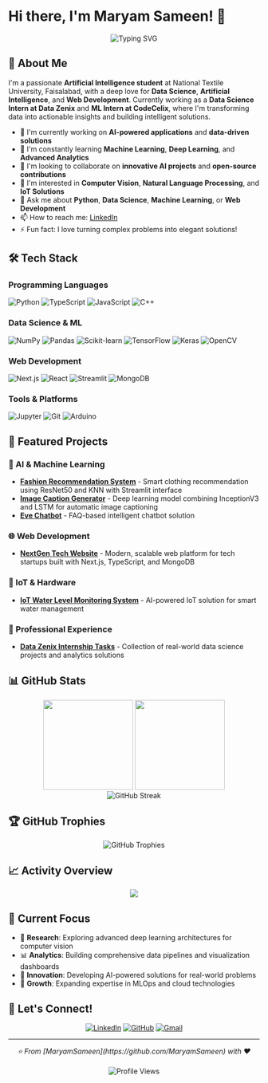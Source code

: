 # Hi there, I'm Maryam Sameen! 👋

<div align="center">
  <img src="https://readme-typing-svg.herokuapp.com/?font=Fira+Code&size=32&color=36BCF7&center=true&vCenter=true&width=600&height=50&lines=Data+Science+Enthusiast;AI+%26+ML+Developer;Full+Stack+Developer;Problem+Solver" alt="Typing SVG">
</div>

## 🚀 About Me

I'm a passionate **Artificial Intelligence student** at National Textile University, Faisalabad, with a deep love for **Data Science**, **Artificial Intelligence**, and **Web Development**. Currently working as a **Data Science Intern at Data Zenix** and **ML Intern at CodeCelix**, where I'm transforming data into actionable insights and building intelligent solutions.

- 🔭 I'm currently working on **AI-powered applications** and **data-driven solutions**
- 🌱 I'm constantly learning **Machine Learning**, **Deep Learning**, and **Advanced Analytics**
- 👯 I'm looking to collaborate on **innovative AI projects** and **open-source contributions**
- 🤔 I'm interested in **Computer Vision**, **Natural Language Processing**, and **IoT Solutions**
- 💬 Ask me about **Python**, **Data Science**, **Machine Learning**, or **Web Development**
- 📫 How to reach me: [LinkedIn](https://www.linkedin.com/in/maryam-sameen-66a68a31b)
- ⚡ Fun fact: I love turning complex problems into elegant solutions!

## 🛠️ Tech Stack

### Programming Languages
![Python](https://img.shields.io/badge/Python-3776AB?style=for-the-badge&logo=python&logoColor=white)
![TypeScript](https://img.shields.io/badge/TypeScript-007ACC?style=for-the-badge&logo=typescript&logoColor=white)
![JavaScript](https://img.shields.io/badge/JavaScript-F7DF1E?style=for-the-badge&logo=javascript&logoColor=black)
![C++](https://img.shields.io/badge/C++-00599C?style=for-the-badge&logo=c%2B%2B&logoColor=white)

### Data Science & ML
![NumPy](https://img.shields.io/badge/NumPy-013243?style=for-the-badge&logo=numpy&logoColor=white)
![Pandas](https://img.shields.io/badge/Pandas-150458?style=for-the-badge&logo=pandas&logoColor=white)
![Scikit-learn](https://img.shields.io/badge/Scikit--learn-F7931E?style=for-the-badge&logo=scikit-learn&logoColor=white)
![TensorFlow](https://img.shields.io/badge/TensorFlow-FF6F00?style=for-the-badge&logo=tensorflow&logoColor=white)
![Keras](https://img.shields.io/badge/Keras-D00000?style=for-the-badge&logo=keras&logoColor=white)
![OpenCV](https://img.shields.io/badge/OpenCV-27338e?style=for-the-badge&logo=OpenCV&logoColor=white)

### Web Development
![Next.js](https://img.shields.io/badge/Next.js-000000?style=for-the-badge&logo=next.js&logoColor=white)
![React](https://img.shields.io/badge/React-20232A?style=for-the-badge&logo=react&logoColor=61DAFB)
![Streamlit](https://img.shields.io/badge/Streamlit-FF4B4B?style=for-the-badge&logo=streamlit&logoColor=white)
![MongoDB](https://img.shields.io/badge/MongoDB-4EA94B?style=for-the-badge&logo=mongodb&logoColor=white)

### Tools & Platforms
![Jupyter](https://img.shields.io/badge/Jupyter-F37626?style=for-the-badge&logo=jupyter&logoColor=white)
![Git](https://img.shields.io/badge/Git-F05032?style=for-the-badge&logo=git&logoColor=white)
![Arduino](https://img.shields.io/badge/Arduino-00979D?style=for-the-badge&logo=arduino&logoColor=white)

## 🌟 Featured Projects

### 🤖 AI & Machine Learning
- **[Fashion Recommendation System](https://github.com/MaryamSameen/Fashion-Recommendation-System)** - Smart clothing recommendation using ResNet50 and KNN with Streamlit interface
- **[Image Caption Generator](https://github.com/MaryamSameen/Image-Caption-Generator)** - Deep learning model combining InceptionV3 and LSTM for automatic image captioning
- **[Eve Chatbot](https://github.com/MaryamSameen/Eve-Chatbot-FAQs-Based-)** - FAQ-based intelligent chatbot solution

### 🌐 Web Development
- **[NextGen Tech Website](https://github.com/MaryamSameen/NextGen-Tech-Website)** - Modern, scalable web platform for tech startups built with Next.js, TypeScript, and MongoDB

### 🔧 IoT & Hardware
- **[IoT Water Level Monitoring System](https://github.com/MaryamSameen/IoT-AI-based-Water-level-Monitoring-System)** - AI-powered IoT solution for smart water management

### 💼 Professional Experience
- **[Data Zenix Internship Tasks](https://github.com/MaryamSameen/Data-Zenix-Internship)** - Collection of real-world data science projects and analytics solutions

## 📊 GitHub Stats

<div align="center">
  <img height="180em" src="https://github-readme-stats.vercel.app/api?username=MaryamSameen&show_icons=true&theme=tokyonight&include_all_commits=true&count_private=true&hide_border=true"/>
  <img height="180em" src="https://github-readme-stats.vercel.app/api/top-langs/?username=MaryamSameen&layout=compact&langs_count=8&theme=tokyonight&hide_border=true"/>
</div>

<div align="center">
  <img src="https://streak-stats.demolab.com/?user=MaryamSameen&theme=tokyonight&hide_border=true" alt="GitHub Streak"/>
</div>

## 🏆 GitHub Trophies
<div align="center">
  <img src="https://github-profile-trophy.vercel.app/?username=MaryamSameen&theme=tokyonight&no-frame=true&no-bg=false&margin-w=4&column=7" alt="GitHub Trophies"/>
</div>

## 📈 Activity Overview
<div align="center">
  
![](https://github-readme-stats.vercel.app/api?username=MaryamSameen&theme=tokyonight&hide_border=true&include_all_commits=false&count_private=false)

</div>

## 🎯 Current Focus

- 🔬 **Research**: Exploring advanced deep learning architectures for computer vision
- 📊 **Analytics**: Building comprehensive data pipelines and visualization dashboards
- 🚀 **Innovation**: Developing AI-powered solutions for real-world problems
- 🌱 **Growth**: Expanding expertise in MLOps and cloud technologies

## 🤝 Let's Connect!

<div align="center">
  
[![LinkedIn](https://img.shields.io/badge/LinkedIn-0077B5?style=for-the-badge&logo=linkedin&logoColor=white)](https://www.linkedin.com/in/maryam-sameen-66a68a31b)
[![GitHub](https://img.shields.io/badge/GitHub-100000?style=for-the-badge&logo=github&logoColor=white)](https://github.com/MaryamSameen)
[![Gmail](https://img.shields.io/badge/Gmail-D14836?style=for-the-badge&logo=gmail&logoColor=white)](mailto:your.email@gmail.com)

</div>

---

<div align="center">
  <i>⭐️ From [MaryamSameen](https://github.com/MaryamSameen) with ❤️</i>
  <br><br>
  <img src="https://komarev.com/ghpvc/?username=MaryamSameen&label=Profile%20views&color=0e75b6&style=flat" alt="Profile Views"/>
</div>

